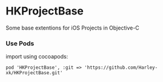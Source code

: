 # HKProjectBase
Some base extentions for iOS Projects in Objective-C

### Use Pods

import using cocoapods:

```
pod 'HKProjectBase', :git => 'https://github.com/Harley-xk/HKProjectBase.git'
```
